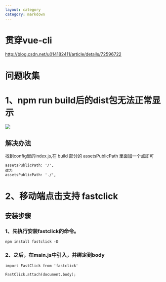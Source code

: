 ```yaml
---
layout: category
category: markdown
---
```


# 贯穿vue-cli 
http://blog.csdn.net/u014182411/article/details/72596722

# 问题收集

# 1、npm run build后的dist包无法正常显示
<img src="../assets/vue-build-error.png"/>

## 解决办法
找到config里的index.js,在 build 部分的 assetsPublicPath 里面加一个点即可

```
assetsPublicPath: '/',
改为
assetsPublicPath: './',
```

# 2、移动端点击支持 fastclick

## 安装步骤
### 1、先执行安装fastclick的命令。
```
npm install fastclick -D
```
### 2、之后，在main.js中引入，并绑定到body
```
import FastClick from 'fastclick'

FastClick.attach(document.body);
```